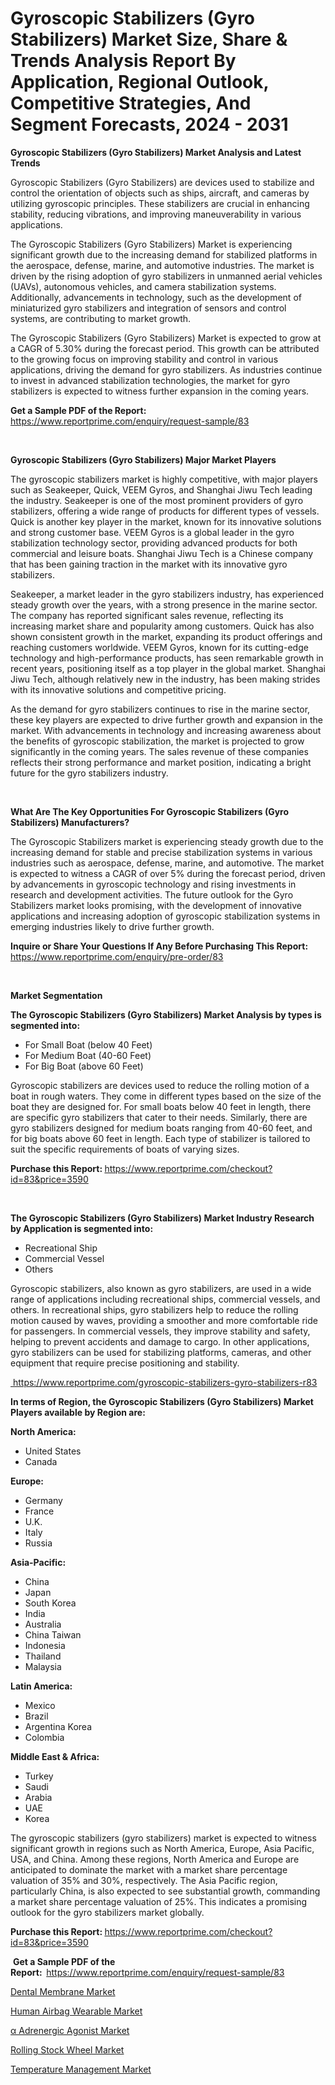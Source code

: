 <p><h1>Gyroscopic Stabilizers (Gyro Stabilizers) Market Size, Share & Trends Analysis Report By Application, Regional Outlook, Competitive Strategies, And Segment Forecasts, 2024 - 2031</h1></p><p><strong>Gyroscopic Stabilizers (Gyro Stabilizers) Market Analysis and Latest Trends</strong></p>
<p><p>Gyroscopic Stabilizers (Gyro Stabilizers) are devices used to stabilize and control the orientation of objects such as ships, aircraft, and cameras by utilizing gyroscopic principles. These stabilizers are crucial in enhancing stability, reducing vibrations, and improving maneuverability in various applications.</p><p>The Gyroscopic Stabilizers (Gyro Stabilizers) Market is experiencing significant growth due to the increasing demand for stabilized platforms in the aerospace, defense, marine, and automotive industries. The market is driven by the rising adoption of gyro stabilizers in unmanned aerial vehicles (UAVs), autonomous vehicles, and camera stabilization systems. Additionally, advancements in technology, such as the development of miniaturized gyro stabilizers and integration of sensors and control systems, are contributing to market growth.</p><p>The Gyroscopic Stabilizers (Gyro Stabilizers) Market is expected to grow at a CAGR of 5.30% during the forecast period. This growth can be attributed to the growing focus on improving stability and control in various applications, driving the demand for gyro stabilizers. As industries continue to invest in advanced stabilization technologies, the market for gyro stabilizers is expected to witness further expansion in the coming years.</p></p>
<p><strong>Get a Sample PDF of the Report:&nbsp;</strong> <a href="https://www.reportprime.com/enquiry/request-sample/83">https://www.reportprime.com/enquiry/request-sample/83</a></p>
<p>&nbsp;</p>
<p><strong>Gyroscopic Stabilizers (Gyro Stabilizers) Major Market Players</strong></p>
<p><p>The gyroscopic stabilizers market is highly competitive, with major players such as Seakeeper, Quick, VEEM Gyros, and Shanghai Jiwu Tech leading the industry. Seakeeper is one of the most prominent providers of gyro stabilizers, offering a wide range of products for different types of vessels. Quick is another key player in the market, known for its innovative solutions and strong customer base. VEEM Gyros is a global leader in the gyro stabilization technology sector, providing advanced products for both commercial and leisure boats. Shanghai Jiwu Tech is a Chinese company that has been gaining traction in the market with its innovative gyro stabilizers.</p><p>Seakeeper, a market leader in the gyro stabilizers industry, has experienced steady growth over the years, with a strong presence in the marine sector. The company has reported significant sales revenue, reflecting its increasing market share and popularity among customers. Quick has also shown consistent growth in the market, expanding its product offerings and reaching customers worldwide. VEEM Gyros, known for its cutting-edge technology and high-performance products, has seen remarkable growth in recent years, positioning itself as a top player in the global market. Shanghai Jiwu Tech, although relatively new in the industry, has been making strides with its innovative solutions and competitive pricing.</p><p>As the demand for gyro stabilizers continues to rise in the marine sector, these key players are expected to drive further growth and expansion in the market. With advancements in technology and increasing awareness about the benefits of gyroscopic stabilization, the market is projected to grow significantly in the coming years. The sales revenue of these companies reflects their strong performance and market position, indicating a bright future for the gyro stabilizers industry.</p></p>
<p>&nbsp;</p>
<p><strong>What Are The Key Opportunities For Gyroscopic Stabilizers (Gyro Stabilizers) Manufacturers?</strong></p>
<p><p>The Gyroscopic Stabilizers market is experiencing steady growth due to the increasing demand for stable and precise stabilization systems in various industries such as aerospace, defense, marine, and automotive. The market is expected to witness a CAGR of over 5% during the forecast period, driven by advancements in gyroscopic technology and rising investments in research and development activities. The future outlook for the Gyro Stabilizers market looks promising, with the development of innovative applications and increasing adoption of gyroscopic stabilization systems in emerging industries likely to drive further growth.</p></p>
<p><strong>Inquire or Share Your Questions If Any Before Purchasing This Report:</strong> <a href="https://www.reportprime.com/enquiry/pre-order/83">https://www.reportprime.com/enquiry/pre-order/83</a></p>
<p>&nbsp;</p>
<p><strong>Market Segmentation</strong></p>
<p><strong>The Gyroscopic Stabilizers (Gyro Stabilizers) Market Analysis by types is segmented into:</strong></p>
<p><ul><li>For Small Boat (below 40 Feet)</li><li>For Medium Boat (40-60 Feet)</li><li>For Big Boat (above 60 Feet)</li></ul></p>
<p><p>Gyroscopic stabilizers are devices used to reduce the rolling motion of a boat in rough waters. They come in different types based on the size of the boat they are designed for. For small boats below 40 feet in length, there are specific gyro stabilizers that cater to their needs. Similarly, there are gyro stabilizers designed for medium boats ranging from 40-60 feet, and for big boats above 60 feet in length. Each type of stabilizer is tailored to suit the specific requirements of boats of varying sizes.</p></p>
<p><strong>Purchase this Report:&nbsp;</strong><a href="https://www.reportprime.com/checkout?id=83&price=3590">https://www.reportprime.com/checkout?id=83&price=3590</a></p>
<p>&nbsp;</p>
<p><strong>The Gyroscopic Stabilizers (Gyro Stabilizers) Market Industry Research by Application is segmented into:</strong></p>
<p><ul><li>Recreational Ship</li><li>Commercial Vessel</li><li>Others</li></ul></p>
<p><p>Gyroscopic stabilizers, also known as gyro stabilizers, are used in a wide range of applications including recreational ships, commercial vessels, and others. In recreational ships, gyro stabilizers help to reduce the rolling motion caused by waves, providing a smoother and more comfortable ride for passengers. In commercial vessels, they improve stability and safety, helping to prevent accidents and damage to cargo. In other applications, gyro stabilizers can be used for stabilizing platforms, cameras, and other equipment that require precise positioning and stability.</p></p>
<p><a href="https://www.reportprime.com/gyroscopic-stabilizers-gyro-stabilizers-r83">&nbsp;https://www.reportprime.com/gyroscopic-stabilizers-gyro-stabilizers-r83</a></p>
<p><strong>In terms of Region, the Gyroscopic Stabilizers (Gyro Stabilizers) Market Players available by Region are:</strong></p>
<p>
    <p> <strong> North America: </strong>
        <ul>
            <li>United States</li>
            <li>Canada</li>
        </ul>
        </p> 
    <p> <strong> Europe: </strong>
        <ul>
            <li>Germany</li>
            <li>France</li>
            <li>U.K.</li>
            <li>Italy</li>
            <li>Russia</li>
        </ul>
        </p> 
    <p> <strong> Asia-Pacific: </strong>
        <ul>
            <li>China</li>
            <li>Japan</li>
            <li>South Korea</li>
            <li>India</li>
            <li>Australia</li>
            <li>China Taiwan</li>
            <li>Indonesia</li>
            <li>Thailand</li>
            <li>Malaysia</li>
        </ul>
        </p> 
    <p> <strong> Latin America: </strong>
        <ul>
            <li>Mexico</li>
            <li>Brazil</li>
            <li>Argentina Korea</li>
            <li>Colombia</li>
        </ul>
        </p> 
    <p> <strong> Middle East & Africa: </strong>
        <ul>
            <li>Turkey</li>
            <li>Saudi</li>
            <li>Arabia</li>
            <li>UAE</li>
            <li>Korea</li>
        </ul>
    </p>
    </p>
<p><p>The gyroscopic stabilizers (gyro stabilizers) market is expected to witness significant growth in regions such as North America, Europe, Asia Pacific, USA, and China. Among these regions, North America and Europe are anticipated to dominate the market with a market share percentage valuation of 35% and 30%, respectively. The Asia Pacific region, particularly China, is also expected to see substantial growth, commanding a market share percentage valuation of 25%. This indicates a promising outlook for the gyro stabilizers market globally.</p></p>
<p><strong>Purchase this Report: </strong><a href="https://www.reportprime.com/checkout?id=83&price=3590">https://www.reportprime.com/checkout?id=83&price=3590</a></p>
<p>&nbsp;<strong>Get a Sample PDF of the Report:&nbsp;&nbsp;</strong><a href="https://www.reportprime.com/enquiry/request-sample/83">https://www.reportprime.com/enquiry/request-sample/83</a></p>
<p><strong></strong></p>
<p><p><a href="https://medium.com/@tedbrakus/dental-membrane-market-trends-focusing-on-dental-membrane-market-insight-and-forecast-analysis-dde4c14eec29">Dental Membrane Market</a></p><p><a href="https://github.com/globismark/Market-Research-Report-List-5/blob/main/human-airbag-wearable-market.md">Human Airbag Wearable Market</a></p><p><a href="https://issuu.com/reportprime-2/docs/a-adrenergic-agonist-market-size-20_2d229e838cdfec">α Adrenergic Agonist Market</a></p><p><a href="https://github.com/prosalinda88/Market-Research-Report-List-6/blob/main/rolling-stock-wheel-market.md">Rolling Stock Wheel Market</a></p><p><a href="https://medium.com/@eliasman59/temperature-management-market-a-global-and-regional-analysis-focus-on-region-country-level-dd0a45c7983a">Temperature Management Market</a></p></p>